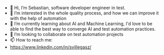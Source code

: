 - 👋 Hi, I’m Sebastian, software developer engineer in test.
- 👀 I’m interested in the whole quality process, and how we can improve it with the help of automation
- 🌱 I’m currently learning about AI and Machine Learning, I'd love to be able to find the best way to converge AI and test automation practices.
- 💞️ I’m looking to collaborate on test automation projects
- 📫 How to reach me:
- https://www.linkedin.com/in/svillegasz/
